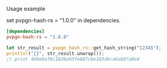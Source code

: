 Usage example

set pvpgn-hash-rs = "1.0.0" in dependencies.
```toml
[dependencies]
pvpgn-hash-rs = "1.0.0"
```

```rust
let str_result = pvpgn_hash_rs::get_hash_string("12345");
println!("{}", str_result.unwrap());
// print 460e0af6c1828a93fe887cbe103d6ca6ab97a0e4
```